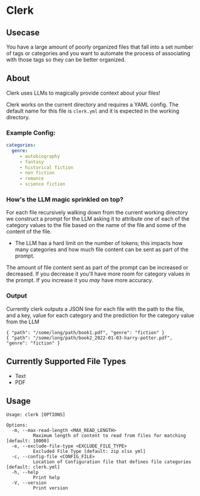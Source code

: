 # Clerk

## Usecase

You have a large amount of poorly organized files that fall into a set number of tags or categories
and you want to automate the process of associating with those tags so they can be better organized.

## About

Clerk uses LLMs to magically provide context about your files!

Clerk works on the current directory and requires a YAML config. The default name for this
file is `clerk.yml` and it is expected in the working directory.

### Example Config:

```clerk.yml
categories:
  genre:
     - autobiography
     - fantasy
     - historical fiction
     - non fiction
     - romance
     - science fiction
```

### How's the LLM magic sprinkled on top?

For each file recursively walking down from the current working directory we construct a prompt
for the LLM asking it to attribute one of each of the category values to the file based on the name
of the file and some of the content of the file.

* The LLM has a hard limit on the number of tokens; this impacts how many categories and how much file content can be sent as part of the prompt.

The amount of file content sent as part of the prompt can be increased or decreased. If you decrease it 
you'll have more room for category values in the prompt. If you increase it you _may_ have more accuracy.

### Output

Currently clerk outputs a JSON line for each file with the path to the file, and a key, value for each category and the prediction for the category value
from the LLM

```
{ "path": "/some/long/path/book1.pdf", "genre": "fiction" }
{ "path": "/some/long/path/book2_2022-01-03-harry-potter.pdf", "genre": "fiction" }
```

## Currently Supported File Types

* Text
* PDF

## Usage

```
Usage: clerk [OPTIONS]

Options:
  -m, --max-read-length <MAX_READ_LENGTH>
          Maximum length of content to read from files for matching [default: 10000]
  -e, --exclude-file-type <EXCLUDE_FILE_TYPE>
          Excluded File Type [default: zip xlsx yml]
  -c, --config-file <CONFIG_FILE>
          Location of Configuration file that defines file categories [default: clerk.yml]
  -h, --help
          Print help
  -V, --version
          Print version
```
